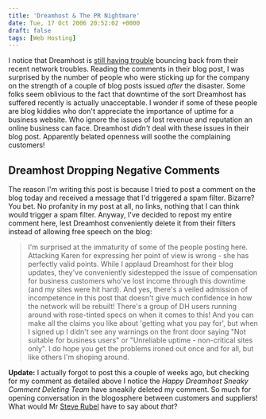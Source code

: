 ```yaml
---
title: 'Dreamhost & The PR Nightmare'
date: Tue, 17 Oct 2006 20:52:02 +0000
draft: false
tags: [Web Hosting]
---
```


I notice that Dreamhost is [still having trouble](http://blog.dreamhost.com/2006/09/19/anatomy-of-a-disaster-part-2/) bouncing back from their recent network troubles. Reading the comments in their blog post, I was surprised by the number of people who were sticking up for the company on the strength of a couple of blog posts issued _after_ the disaster. Some folks seem oblivious to the fact that downtime of the sort Dreamhost has suffered recently is actually unacceptable. I wonder if some of these people are blog kiddies who don't appreciate the importance of uptime for a business website. Who ignore the issues of lost revenue and reputation an online business can face. Dreamhost _didn't_ deal with these issues in their blog post. Apparently belated openness will soothe the complaining customers!

Dreamhost Dropping Negative Comments
------------------------------------

The reason I'm writing this post is because I tried to post a comment on the blog today and received a message that I'd triggered a spam filter. Bizarre? You bet. No profanity in my post at all, no links, nothing that I can think would trigger a spam filter. Anyway, I've decided to repost my entire comment here, lest Dreamhost conveniently delete it from their filters instead of allowing free speech on the blog:

> I'm surprised at the immaturity of some of the people posting here. Attacking Karen for expressing her point of view is wrong - she has perfectly valid points. While I applaud Dreamhost for their blog updates, they've conveniently sidestepped the issue of compensation for business customers who've lost income through this downtime (and my sites were hit hard). And yes, there's a veiled admission of incompetence in this post that doesn't give much confidence in how the network will be rebuilt! There's a group of DH users running around with rose-tinted specs on when it comes to this! And you can make all the claims you like about 'getting what you pay for', but when I signed up I didn't see any warnings on the front door saying "Not suitable for business users" or "Unreliable uptime - non-critical sites only". I do hope you get the problems ironed out once and for all, but like others I'm shoping around.

**Update:** I actually forgot to post this a couple of weeks ago, but checking for my comment as detailed above I notice the _Happy Dreamhost Sneaky Comment Deleting Team_ have sneakily deleted my comment. So much for opening conversation in the blogosphere between customers and suppliers! What would Mr [Steve Rubel](http://www.micropersuasion.com/) have to say about _that_?